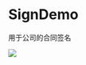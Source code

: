 # SignDemo
用于公司的合同签名

[![](https://jitpack.io/v/whosmyqueen/SignPad.svg)](https://jitpack.io/#whosmyqueen/SignPad)
